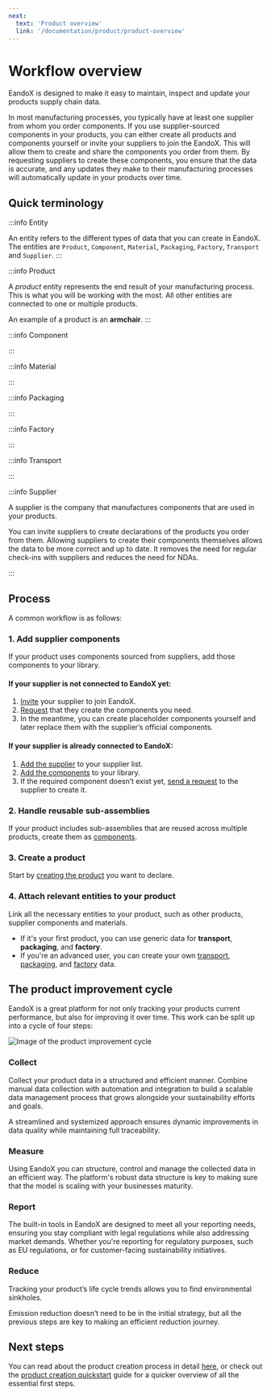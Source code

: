 ```yaml
---
next:
  text: 'Product overview'
  link: '/documentation/product/product-overview'
---
```


# Workflow overview

EandoX is designed to make it easy to maintain, inspect and update your products supply chain data.

In most manufacturing processes, you typically have at least one supplier from whom you order components. If you use supplier-sourced components in your products, you can either create all products and components yourself or invite your suppliers to join the EandoX. This will allow them to create and share the components you order from them. By requesting suppliers to create these components, you ensure that the data is accurate, and any updates they make to their manufacturing processes will automatically update in your products over time.

## Quick terminology

:::info Entity

An entity refers to the different types of data that you can create in EandoX. The entities are `Product`, `Component`, `Material`, `Packaging`, `Factory`, `Transport` and `Supplier`.
:::

:::info Product

A _product_ entity represents the end result of your manufacturing process. This is what you will be working with the most. All other entities are connected to one or multiple products.

An example of a product is an **armchair**.
:::

:::info Component

<!--@include: ../__partials/component-explanation.md -->
:::

:::info Material

<!--@include: ../__partials/material-explanation.md -->

:::

:::info Packaging

<!--@include: ../__partials/packaging-explanation.md -->

:::

:::info Factory

<!--@include: ../__partials/factory-explanation.md -->
:::

:::info Transport

<!--@include: ../__partials/transport-explanation.md -->
:::

:::info Supplier

A supplier is the company that manufactures components that are used in your products.

You can invite suppliers to create declarations of the products you order from them. Allowing suppliers to create their components themselves allows the data to be more correct and up to date. It removes the need for regular check-ins with suppliers and reduces the need for NDAs.

:::

## Process

A common workflow is as follows:

### 1. Add supplier components
If your product uses components sourced from suppliers, add those components to your library.

#### If your supplier is not connected to EandoX yet:
1. [Invite](/documentation/supplier/inviting-a-supplier) your supplier to join EandoX.
2. [Request](/documentation/supplier/creating-a-product-request) that they create the components you need.
3. In the meantime, you can create placeholder components yourself and later replace them with the supplier’s official components.

#### If your supplier is already connected to EandoX:
1. [Add the supplier](/documentation/supplier/adding-a-supplier) to your supplier list.
2. [Add the components](/documentation/supplier/accessing-supplier-products) to your library.
3. If the required component doesn’t exist yet, [send a request](/documentation/supplier/creating-a-product-request) to the supplier to create it.

### 2. **Handle reusable sub-assemblies**
If your product includes sub-assemblies that are reused across multiple products, create them as [components](/documentation/component/component-overview).

### 3. **Create a product**
Start by [creating the product](/documentation/product/creating-a-product) you want to declare.

### 4. **Attach relevant entities to your product**
Link all the necessary entities to your product, such as other products, supplier components and materials.

- If it's your first product, you can use generic data for **transport**, **packaging**, and **factory**.
- If you're an advanced user, you can create your own [transport](/documentation/transport/transport-overview), [packaging](/documentation/packaging/packaging-overview), and [factory](/documentation/factory/factory-overview) data.


## The product improvement cycle
EandoX is a great platform for not only tracking your products current performance, but also for improving it over time. This work can be split up into a cycle of four steps:

![Image of the product improvement cycle](/images/getting-started/cycle.jpg)

### Collect
Collect your product data in a structured and efficient manner. Combine manual data collection with automation and integration to build a scalable data management process that grows alongside your sustainability efforts and goals.

A streamlined and systemized approach ensures dynamic improvements in data quality while maintaining full traceability.

### Measure
Using EandoX you can structure, control and manage the collected data in an efficient way. The platform's robust data structure is key to making sure that the model is scaling with your businesses maturity.

### Report
The built-in tools in EandoX are designed to meet all your reporting needs, ensuring you stay compliant with legal regulations while also addressing market demands. Whether you're reporting for regulatory purposes, such as EU regulations, or for customer-facing sustainability initiatives.

### Reduce
Tracking your product’s life cycle trends allows you to find environmental sinkholes.

Emission reduction doesn’t need to be in the initial strategy, but all the previous steps are key to making an efficient reduction journey.

## Next steps

You can read about the product creation process in detail [here](/documentation/product/product-overview), or check out the [product creation quickstart](/documentation/guides/creating-your-first-product) guide for a quicker overview of all the essential first steps.

